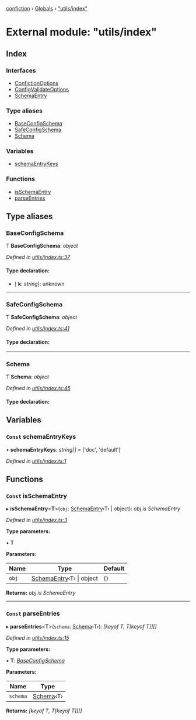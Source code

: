 [confiction](../README.md) › [Globals](../globals.md) › ["utils/index"](_utils_index_.md)

# External module: "utils/index"

## Index

### Interfaces

* [ConfictionOptions](../interfaces/_utils_index_.confictionoptions.md)
* [ConfigValidateOptions](../interfaces/_utils_index_.configvalidateoptions.md)
* [SchemaEntry](../interfaces/_utils_index_.schemaentry.md)

### Type aliases

* [BaseConfigSchema](_utils_index_.md#baseconfigschema)
* [SafeConfigSchema](_utils_index_.md#safeconfigschema)
* [Schema](_utils_index_.md#schema)

### Variables

* [schemaEntryKeys](_utils_index_.md#const-schemaentrykeys)

### Functions

* [isSchemaEntry](_utils_index_.md#const-isschemaentry)
* [parseEntries](_utils_index_.md#const-parseentries)

## Type aliases

###  BaseConfigSchema

Ƭ **BaseConfigSchema**: *object*

*Defined in [utils/index.ts:37](https://github.com/leomeloxp/confiction/blob/2fe5908/src/utils/index.ts#L37)*

#### Type declaration:

* \[ **k**: *string*\]: unknown

___

###  SafeConfigSchema

Ƭ **SafeConfigSchema**: *object*

*Defined in [utils/index.ts:41](https://github.com/leomeloxp/confiction/blob/2fe5908/src/utils/index.ts#L41)*

#### Type declaration:

___

###  Schema

Ƭ **Schema**: *object*

*Defined in [utils/index.ts:45](https://github.com/leomeloxp/confiction/blob/2fe5908/src/utils/index.ts#L45)*

#### Type declaration:

## Variables

### `Const` schemaEntryKeys

• **schemaEntryKeys**: *string[]* = ['doc', 'default']

*Defined in [utils/index.ts:1](https://github.com/leomeloxp/confiction/blob/2fe5908/src/utils/index.ts#L1)*

## Functions

### `Const` isSchemaEntry

▸ **isSchemaEntry**<**T**>(`obj`: [SchemaEntry](../interfaces/_utils_index_.schemaentry.md)‹T› | object): *obj is SchemaEntry<T>*

*Defined in [utils/index.ts:3](https://github.com/leomeloxp/confiction/blob/2fe5908/src/utils/index.ts#L3)*

**Type parameters:**

▪ **T**

**Parameters:**

Name | Type | Default |
------ | ------ | ------ |
`obj` | [SchemaEntry](../interfaces/_utils_index_.schemaentry.md)‹T› &#124; object | {} |

**Returns:** *obj is SchemaEntry<T>*

___

### `Const` parseEntries

▸ **parseEntries**<**T**>(`schema`: [Schema](_utils_index_.md#schema)‹T›): *[keyof T, T[keyof T]][]*

*Defined in [utils/index.ts:15](https://github.com/leomeloxp/confiction/blob/2fe5908/src/utils/index.ts#L15)*

**Type parameters:**

▪ **T**: *[BaseConfigSchema](_utils_index_.md#baseconfigschema)*

**Parameters:**

Name | Type |
------ | ------ |
`schema` | [Schema](_utils_index_.md#schema)‹T› |

**Returns:** *[keyof T, T[keyof T]][]*

